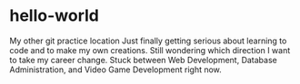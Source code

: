 # hello-world
My other git practice location
Just finally getting serious about learning to code and to make my own creations.
Still wondering which direction I want to take my career change.
Stuck between Web Development, Database Administration, and Video Game Development right now.
